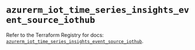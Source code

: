 # `azurerm_iot_time_series_insights_event_source_iothub`

Refer to the Terraform Registry for docs: [`azurerm_iot_time_series_insights_event_source_iothub`](https://registry.terraform.io/providers/hashicorp/azurerm/3.103.0/docs/resources/iot_time_series_insights_event_source_iothub).
